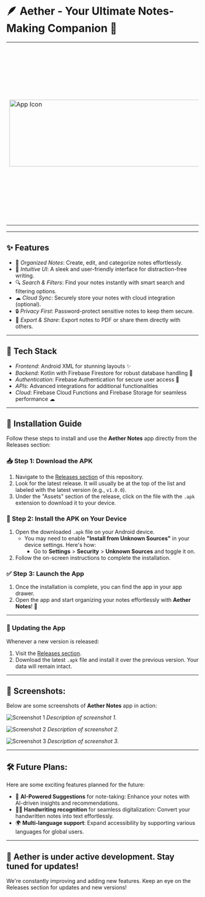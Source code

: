# 🪶 Aether - Your Ultimate Notes-Making Companion 📝


<table style="border-collapse: collapse;">
  <tr>
    <td style="border: none;">
      
<img src="" style="height: 175px; width: 1000px;" alt="App Icon">
      
</td>
    <td style="border: none;">
      
Welcome to *Aether*, the notes-making app designed to boost your productivity and creativity!  
Whether you're jotting down quick ideas or organizing detailed plans, Aether empowers you to stay on top of your game.  

  </td> 
  </tr>
</table>

---

## ✨ Features
- 📂 *Organized Notes*: Create, edit, and categorize notes effortlessly.  
- 🌈 *Intuitive UI*: A sleek and user-friendly interface for distraction-free writing.  
- 🔍 *Search & Filters*: Find your notes instantly with smart search and filtering options.  
- ☁ *Cloud Sync*: Securely store your notes with cloud integration (optional).  
- 🔒 *Privacy First*: Password-protect sensitive notes to keep them secure.  
- 📑 *Export & Share*: Export notes to PDF or share them directly with others.  

---

## 🚀 Tech Stack
- *Frontend*: Android XML for stunning layouts ✨  
- *Backend*: Kotlin with Firebase Firestore for robust database handling 💾  
- *Authentication*: Firebase Authentication for secure user access 🔐  
- *APIs*: Advanced integrations for additional functionalities  
- *Cloud*: Firebase Cloud Functions and Firebase Storage for seamless performance ☁  

---

## 🔧 Installation Guide

Follow these steps to install and use the **Aether Notes** app directly from the Releases section:

### 📥 Step 1: Download the APK
1. Navigate to the [Releases section](https://github.com/Akarshjha03/Aether-NotesApp/releases) of this repository.
2. Look for the latest release. It will usually be at the top of the list and labeled with the latest version (e.g., `v1.0.0`).
3. Under the "Assets" section of the release, click on the file with the `.apk` extension to download it to your device.

### 📱 Step 2: Install the APK on Your Device
1. Open the downloaded `.apk` file on your Android device.
   - You may need to enable **"Install from Unknown Sources"** in your device settings. Here's how:
     - Go to **Settings** > **Security** > **Unknown Sources** and toggle it on.
2. Follow the on-screen instructions to complete the installation.

### ✅ Step 3: Launch the App
1. Once the installation is complete, you can find the app in your app drawer.
2. Open the app and start organizing your notes effortlessly with **Aether Notes**! 🎉

---

### 🔄 Updating the App
Whenever a new version is released:
1. Visit the [Releases section](https://github.com/Akarshjha03/Aether-NotesApp/releases).
2. Download the latest `.apk` file and install it over the previous version. Your data will remain intact.

---

## 📸 Screenshots:
Below are some screenshots of **Aether Notes** app in action:

![Screenshot 1](path/to/your/screenshot1.png)
*Description of screenshot 1.*

![Screenshot 2](path/to/your/screenshot2.png)
*Description of screenshot 2.*

![Screenshot 3](path/to/your/screenshot3.png)
*Description of screenshot 3.*

---

## 🛠 Future Plans:
Here are some exciting features planned for the future:

- 🤖 **AI-Powered Suggestions** for note-taking: Enhance your notes with AI-driven insights and recommendations.
- 🕵️‍♀️ **Handwriting recognition** for seamless digitalization: Convert your handwritten notes into text effortlessly.
- 🌍 **Multi-language support**: Expand accessibility by supporting various languages for global users.

---

## 🚧 Aether is under active development. Stay tuned for updates!
We're constantly improving and adding new features. Keep an eye on the Releases section for updates and new versions!
